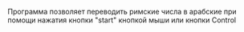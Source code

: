 Программа позволяет переводить римские числа в арабские при помощи нажатия кнопки "start" кнопкой мыши или кнопки Control
